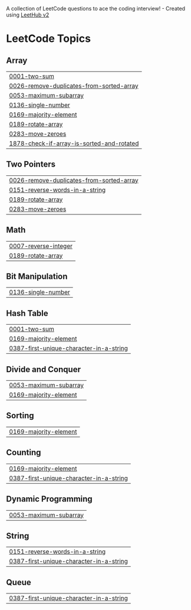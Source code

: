 A collection of LeetCode questions to ace the coding interview! - Created using [LeetHub v2](https://github.com/arunbhardwaj/LeetHub-2.0)
<!---LeetCode Topics Start-->
# LeetCode Topics
## Array
|  |
| ------- |
| [0001-two-sum](https://github.com/sunnyshah7/leetcode/tree/master/0001-two-sum) |
| [0026-remove-duplicates-from-sorted-array](https://github.com/sunnyshah7/leetcode/tree/master/0026-remove-duplicates-from-sorted-array) |
| [0053-maximum-subarray](https://github.com/sunnyshah7/leetcode/tree/master/0053-maximum-subarray) |
| [0136-single-number](https://github.com/sunnyshah7/leetcode/tree/master/0136-single-number) |
| [0169-majority-element](https://github.com/sunnyshah7/leetcode/tree/master/0169-majority-element) |
| [0189-rotate-array](https://github.com/sunnyshah7/leetcode/tree/master/0189-rotate-array) |
| [0283-move-zeroes](https://github.com/sunnyshah7/leetcode/tree/master/0283-move-zeroes) |
| [1878-check-if-array-is-sorted-and-rotated](https://github.com/sunnyshah7/leetcode/tree/master/1878-check-if-array-is-sorted-and-rotated) |
## Two Pointers
|  |
| ------- |
| [0026-remove-duplicates-from-sorted-array](https://github.com/sunnyshah7/leetcode/tree/master/0026-remove-duplicates-from-sorted-array) |
| [0151-reverse-words-in-a-string](https://github.com/sunnyshah7/leetcode/tree/master/0151-reverse-words-in-a-string) |
| [0189-rotate-array](https://github.com/sunnyshah7/leetcode/tree/master/0189-rotate-array) |
| [0283-move-zeroes](https://github.com/sunnyshah7/leetcode/tree/master/0283-move-zeroes) |
## Math
|  |
| ------- |
| [0007-reverse-integer](https://github.com/sunnyshah7/leetcode/tree/master/0007-reverse-integer) |
| [0189-rotate-array](https://github.com/sunnyshah7/leetcode/tree/master/0189-rotate-array) |
## Bit Manipulation
|  |
| ------- |
| [0136-single-number](https://github.com/sunnyshah7/leetcode/tree/master/0136-single-number) |
## Hash Table
|  |
| ------- |
| [0001-two-sum](https://github.com/sunnyshah7/leetcode/tree/master/0001-two-sum) |
| [0169-majority-element](https://github.com/sunnyshah7/leetcode/tree/master/0169-majority-element) |
| [0387-first-unique-character-in-a-string](https://github.com/sunnyshah7/leetcode/tree/master/0387-first-unique-character-in-a-string) |
## Divide and Conquer
|  |
| ------- |
| [0053-maximum-subarray](https://github.com/sunnyshah7/leetcode/tree/master/0053-maximum-subarray) |
| [0169-majority-element](https://github.com/sunnyshah7/leetcode/tree/master/0169-majority-element) |
## Sorting
|  |
| ------- |
| [0169-majority-element](https://github.com/sunnyshah7/leetcode/tree/master/0169-majority-element) |
## Counting
|  |
| ------- |
| [0169-majority-element](https://github.com/sunnyshah7/leetcode/tree/master/0169-majority-element) |
| [0387-first-unique-character-in-a-string](https://github.com/sunnyshah7/leetcode/tree/master/0387-first-unique-character-in-a-string) |
## Dynamic Programming
|  |
| ------- |
| [0053-maximum-subarray](https://github.com/sunnyshah7/leetcode/tree/master/0053-maximum-subarray) |
## String
|  |
| ------- |
| [0151-reverse-words-in-a-string](https://github.com/sunnyshah7/leetcode/tree/master/0151-reverse-words-in-a-string) |
| [0387-first-unique-character-in-a-string](https://github.com/sunnyshah7/leetcode/tree/master/0387-first-unique-character-in-a-string) |
## Queue
|  |
| ------- |
| [0387-first-unique-character-in-a-string](https://github.com/sunnyshah7/leetcode/tree/master/0387-first-unique-character-in-a-string) |
<!---LeetCode Topics End-->